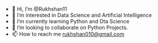 - 👋 Hi, I’m @Rukhshan11
- 👀 I’m interested in Data Science and Artificial Intelligence
- 🌱 I’m currently learning Python and Dta Science
- 💞️ I’m looking to collaborate on Python Projects.
- 📫 How to reach me rukhshan010@gmail.com

<!---
Rukhshan11/Rukhshan11 is a ✨ special ✨ repository because its `README.md` (this file) appears on your GitHub profile.
You can click the Preview link to take a look at your changes.
--->

